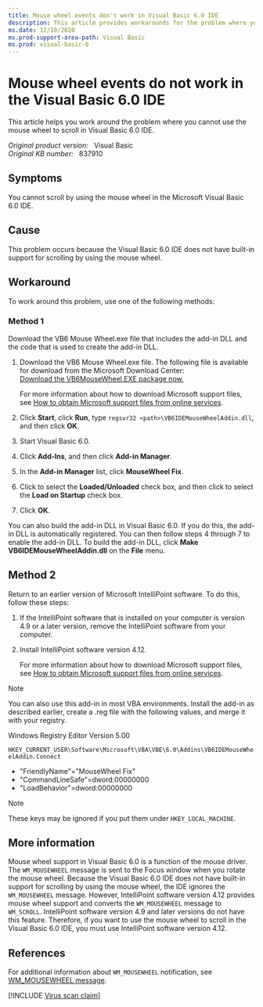 ```yaml
---
title: Mouse wheel events don't work in Visual Basic 6.0 IDE
description: This article provides workarounds for the problem where you cannot use the mouse wheel to scroll in Visual Basic 6.0 IDE.
ms.date: 12/10/2020
ms.prod-support-area-path: Visual Basic
ms.prod: visual-basic-6
---
```

# Mouse wheel events do not work in the Visual Basic 6.0 IDE

This article helps you work around the problem where you cannot use the mouse wheel to scroll in Visual Basic 6.0 IDE.

_Original product version:_ &nbsp; Visual Basic  
_Original KB number:_ &nbsp; 837910

## Symptoms

You cannot scroll by using the mouse wheel in the Microsoft Visual Basic 6.0 IDE.

## Cause

This problem occurs because the Visual Basic 6.0 IDE does not have built-in support for scrolling by using the mouse wheel.

## Workaround

To work around this problem, use one of the following methods:

### Method 1

Download the VB6 Mouse Wheel.exe file that includes the add-in DLL and the code that is used to create the add-in DLL.

1. Download the VB6 Mouse Wheel.exe file. The following file is available for download from the Microsoft Download Center:  
[Download the VB6MouseWheel.EXE package now.](https://download.microsoft.com/download/e/f/b/efb39198-7c59-4ace-a5c4-8f0f88e00d34/vb6mousewheel.exe)

    For more information about how to download Microsoft support files, see [How to obtain Microsoft support files from online services](https://support.microsoft.com/help/119591).

2. Click **Start**, click **Run**, type `regsvr32 <path>\VB6IDEMouseWheelAddin.dll`, and then click **OK**.
3. Start Visual Basic 6.0.
4. Click **Add-Ins**, and then click **Add-in Manager**.
5. In the **Add-in Manager** list, click **MouseWheel Fix**.
6. Click to select the **Loaded/Unloaded** check box, and then click to select the **Load on Startup** check box.
7. Click **OK**.

You can also build the add-in DLL in Visual Basic 6.0. If you do this, the add-in DLL is automatically registered. You can then follow steps 4 through 7 to enable the add-in DLL. To build the add-in DLL, click **Make VB6IDEMouseWheelAddin.dll** on the **File** menu.

## Method 2

Return to an earlier version of Microsoft IntelliPoint software. To do this, follow these steps:

1. If the IntelliPoint software that is installed on your computer is version 4.9 or a later version, remove the IntelliPoint software from your computer.
2. Install IntelliPoint software version 4.12.

    For more information about how to download Microsoft support files, see [How to obtain Microsoft support files from online services](https://support.microsoft.com/help/119591).
  
> [!NOTE]
> You can also use this add-in in most VBA environments. Install the add-in as described earlier, create a .reg file with the following values, and merge it with your registry.

Windows Registry Editor Version 5.00

`HKEY_CURRENT_USER\Software\Microsoft\VBA\VBE\6.0\Addins\VB6IDEMouseWheelAddin.Connect`

- "FriendlyName"="MouseWheel Fix"
- "CommandLineSafe"=dword:00000000
- "LoadBehavior"=dword:00000000

> [!NOTE]
> These keys may be ignored if you put them under `HKEY_LOCAL_MACHINE`.

## More information

Mouse wheel support in Visual Basic 6.0 is a function of the mouse driver. The `WM_MOUSEWHEEL` message is sent to the Focus window when you rotate the mouse wheel. Because the Visual Basic 6.0 IDE does not have built-in support for scrolling by using the mouse wheel, the IDE ignores the `WM_MOUSEWHEEL` message. However, IntelliPoint software version 4.12 provides mouse wheel support and converts the `WM_MOUSEWHEEL` message to `WM_SCROLL`. IntelliPoint software version 4.9 and later versions do not have this feature. Therefore, if you want to use the mouse wheel to scroll in the Visual Basic 6.0 IDE, you must use IntelliPoint software version 4.12.

## References

For additional information about `WM_MOUSEWHEEL` notification, see [WM_MOUSEWHEEL message](/windows/win32/inputdev/wm-mousewheel).

[!INCLUDE [Virus scan claim](../../includes/virus-scan-claim.md)]
